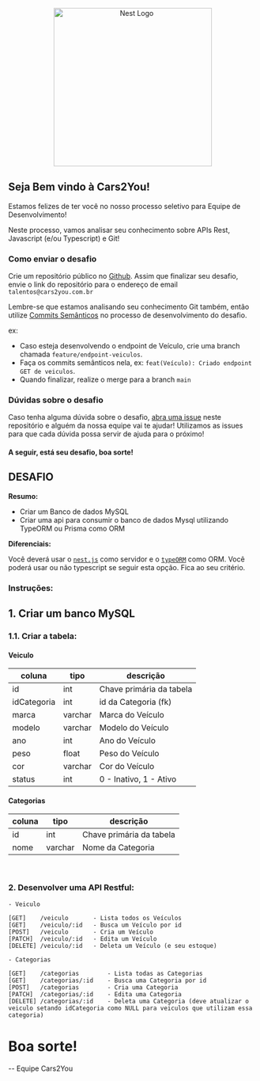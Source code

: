 
<p align="center">
  <img src="https://storage.googleapis.com/arquivos-a2y/arquivos/2020_04_22/JP85PSytO7p78cUILy9O.png" width="320" alt="Nest Logo" />
</p>

## Seja Bem vindo à Cars2You!

Estamos felizes de ter você no nosso processo seletivo para Equipe de Desenvolvimento!

Neste processo, vamos analisar seu conhecimento sobre APIs Rest, Javascript (e/ou Typescript) e Git!

### Como enviar o desafio
Crie um repositório público no [Github](https://github.com/). Assim que finalizar seu desafio, envie o link do repositório para o endereço de email `talentos@cars2you.com.br`

Lembre-se que estamos analisando seu conhecimento Git também, então utilize [Commits Semânticos](https://blog.geekhunter.com.br/o-que-e-commit-e-como-usar-commits-semanticos/) no processo de desenvolvimento do desafio.

ex: 
- Caso esteja desenvolvendo o endpoint de Veículo, crie uma branch chamada `feature/endpoint-veiculos`.
- Faça os commits semânticos nela, ex: `feat(Veículo): Criado endpoint GET de veiculos`.
- Quando finalizar, realize o merge para a branch `main`

### Dúvidas sobre o desafio

Caso tenha alguma dúvida sobre o desafio, [abra uma issue](https://github.com/cars2you/desafio-devpleno/issues) neste repositório e alguém da nossa equipe vai te ajudar! Utilizamos as issues para que cada dúvida possa servir de ajuda para o próximo! 


#### A seguir, está seu desafio, boa sorte! 


## DESAFIO

**Resumo:**

- Criar um Banco de dados MySQL
- Criar uma api para consumir o banco de dados Mysql utilizando TypeORM ou Prisma como ORM

**Diferenciais:**

Você deverá usar o [`nest.js`](https://docs.nestjs.com/) como servidor e o [`typeORM`](https://typeorm.io/) como ORM. Você poderá usar ou não typescript se seguir esta opção. Fica ao seu critério.

### Instruções:

## 1. Criar um banco MySQL
### 1.1. Criar a tabela:


#### Veiculo
| coluna      | tipo    | descrição                |
|-------------|---------|--------------------------|
| id          | int     | Chave primária da tabela |
| idCategoria | int     | id da Categoria (fk) |
| marca       | varchar | Marca do Veículo         |
| modelo      | varchar | Modelo do Veículo        |
| ano         | int     | Ano do Veículo           |
| peso        | float   | Peso do Veículo          |
| cor         | varchar | Cor do Veículo           |
| status      | int     | 0 - Inativo, 1 - Ativo   |

#### Categorias
| coluna      | tipo    | descrição                |
|-------------|---------|--------------------------|
| id          | int     | Chave primária da tabela |
| nome        | varchar | Nome da Categoria        |

<br>

### 2. Desenvolver uma API Restful:

	- Veiculo
	
	[GET] 	 /veiculo 		- Lista todos os Veículos
	[GET] 	 /veiculo/:id 	- Busca um Veículo por id
	[POST] 	 /veiculo 		- Cria um Veículo
	[PATCH]  /veiculo/:id 	- Edita um Veículo
	[DELETE] /veiculo/:id	- Deleta um Veículo (e seu estoque)

    - Categorias

    [GET] 	 /categorias 		- Lista todas as Categorias
    [GET] 	 /categorias/:id 	- Busca uma Categoria por id
    [POST] 	 /categorias 		- Cria uma Categoria
    [PATCH]  /categorias/:id 	- Edita uma Categoria
    [DELETE] /categorias/:id	- Deleta uma Categoria (deve atualizar o veiculo setando idCategoria como NULL para veiculos que utilizam essa categoria)

# Boa sorte!

-- Equipe Cars2You